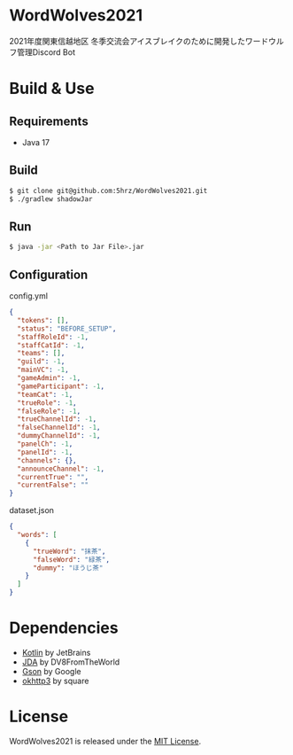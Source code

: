 # WordWolves2021
2021年度関東信越地区 冬季交流会アイスブレイクのために開発したワードウルフ管理Discord Bot

# Build & Use

## Requirements
- Java 17

## Build
```bash
$ git clone git@github.com:5hrz/WordWolves2021.git
$ ./gradlew shadowJar
```

## Run
```bash
$ java -jar <Path to Jar File>.jar
```

## Configuration

config.yml
```json
{
  "tokens": [],
  "status": "BEFORE_SETUP",
  "staffRoleId": -1,
  "staffCatId": -1,
  "teams": [],
  "guild": -1,
  "mainVC": -1,
  "gameAdmin": -1,
  "gameParticipant": -1,
  "teamCat": -1,
  "trueRole": -1,
  "falseRole": -1,
  "trueChannelId": -1,
  "falseChannelId": -1,
  "dummyChannelId": -1,
  "panelCh": -1,
  "panelId": -1,
  "channels": {},
  "announceChannel": -1,
  "currentTrue": "",
  "currentFalse": ""
}
```

dataset.json
```json
{
  "words": [
    {
      "trueWord": "抹茶",
      "falseWord": "緑茶",
      "dummy": "ほうじ茶"
    }
  ]
}
```

# Dependencies
- [Kotlin](https://github.com/JetBrains/kotlin) by JetBrains
- [JDA](https://github.com/DV8FromTheWorld/JDA) by DV8FromTheWorld
- [Gson](https://github.com/google/gson) by Google
- [okhttp3](https://github.com/square/okhttp) by square

# License
WordWolves2021 is released under the [MIT License](https://opensource.org/licenses/MIT).